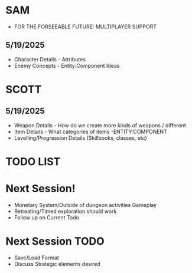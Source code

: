 # SAM
- FOR THE FORSEEABLE FUTURE: MULTIPLAYER SUPPORT

## 5/19/2025
- Character Details - Attributes
- Enemy Concepts - Entity:Component Ideas

# SCOTT
## 5/19/2025
- Weapon Details - How do we create more kinds of weapons / different  
- Item Details - What categories of items -ENTITY:COMPONENT
- Levelling/Progression Details (Skillbooks, classes, etc)


# TODO LIST


# Next Session!
- Monetary System/Outside of dungeon activities Gameplay
- Retreating/Timed exploration should work
- Follow up on Current Todo

# Next Session TODO
- Save/Load Format
- Discuss Strategic elements desired